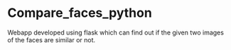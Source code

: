 # Compare_faces_python
Webapp developed using flask which can find out if the given two images of the faces are similar or not. 
